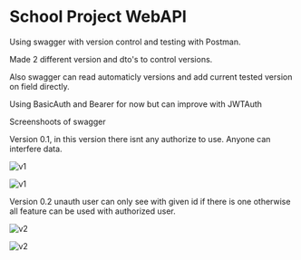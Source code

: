 # School Project WebAPI

Using swagger with version control and testing with Postman. 

Made 2 different version and dto's to control versions. 

Also swagger can read automaticly versions and add current tested version on field directly.

Using BasicAuth and Bearer for now but can improve with JWTAuth

Screenshoots of swagger

Version 0.1, in this version there isnt any authorize to use. Anyone can interfere data.

![v1](https://i.ibb.co/SR0MS0Z/image.png "menu")

![v1](https://i.ibb.co/7293NWG/image.png "post method unauthorized success")

Version 0.2 unauth user can only see with given id if there is one otherwise all feature can be used with authorized user.

![v2](https://i.ibb.co/HN8PwGC/image.png "v2")

![v2](https://i.ibb.co/dkHjCtM/image.png "unauthorized post v2")
